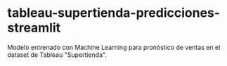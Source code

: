 # tableau-supertienda-predicciones-streamlit
Modelo entrenado con Machine Learning para pronóstico de ventas en el dataset de Tableau "Supertienda".
